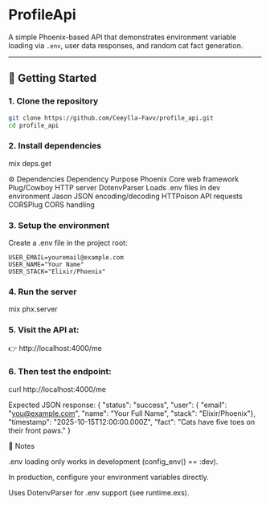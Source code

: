 # ProfileApi

A simple Phoenix-based API that demonstrates environment variable loading via `.env`, user data responses, and random cat fact generation.

---

## 🚀 Getting Started

### 1. Clone the repository
```bash
git clone https://github.com/Ceeylla-Favv/profile_api.git
cd profile_api
```
### 2. Install dependencies
mix deps.get

⚙️ Dependencies
Dependency	Purpose
Phoenix	Core web framework
Plug/Cowboy	HTTP server
DotenvParser	Loads .env files in dev environment
Jason	JSON encoding/decoding
HTTPoison API requests
CORSPlug CORS handling

### 3. Setup the environment

Create a .env file in the project root:
```
USER_EMAIL=youremail@example.com
USER_NAME="Your Name"
USER_STACK="Elixir/Phoenix"
```


### 4. Run the server
mix phx.server


### 5. Visit the API at:
👉 http://localhost:4000/me




### 6. Then test the endpoint:

curl http://localhost:4000/me


Expected JSON response:
{
  "status": "success",
  "user": {
    "email": "you@example.com",
    "name": "Your Full Name",
    "stack": "Elixir/Phoenix"},
  "timestamp": "2025-10-15T12:00:00.000Z",
  "fact": "Cats have five toes on their front paws."
}


🧰 Notes

.env loading only works in development (config_env() == :dev).

In production, configure your environment variables directly.

Uses DotenvParser for .env support (see runtime.exs).